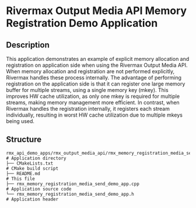 # Rivermax Output Media API Memory Registration Demo Application

## Description

This application demonstrates an example of explicit memory allocation and registration on application side when using the Rivermax Output Media API.
When memory allocation and registration are not performed explicitly, Rivermax handles these process internally. The advantage of performing registration on the application side is that it can register one large memory buffer for multiple streams, using a single memory key (mkey). This improves HW cache utilization, as only one mkey is required for multiple streams, making memory management more efficient.
In contrast, when Rivermax handles the registration internally, it registers each stream individually, resulting in worst HW cache utilization due to multiple mkeys being used.

## Structure

```
rmx_api_demo_apps/rmx_output_media_api/rmx_memory_registration_media_send_demo_app  # Application directory
├── CMakeLists.txt                                                                  # CMake build script
├── README.md                                                                       # This file
├── rmx_memory_registration_media_send_demo_app.cpp                                 # Application source code
└── rmx_memory_registration_media_send_demo_app.h                                   # Application header
```
